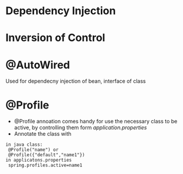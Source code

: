 # Dependency Injection

# Inversion of Control

# @AutoWired
  Used for dependecny injection of bean, interface of class
 
# @Profile
   - @Profile annoation comes handy for use the necessary class to be active, by controlling them form *application.properties*
   - Annotate the class with 
   ```
   in java class:
    @Profile("name") or
    @Profile({"default","name1"})
   in applicatons.properties
    spring.profiles.active=name1
   ```
   

